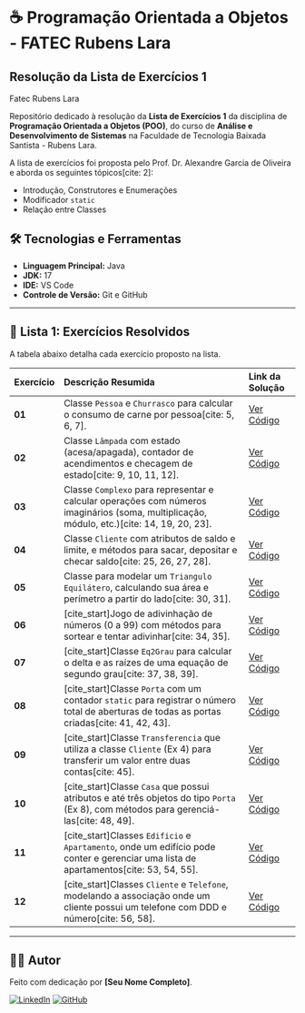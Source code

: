 # ☕ Programação Orientada a Objetos - FATEC Rubens Lara
## Resolução da Lista de Exercícios 1

Fatec Rubens Lara

Repositório dedicado à resolução da **Lista de Exercícios 1** da disciplina de **Programação Orientada a Objetos (POO)**, do curso de **Análise e Desenvolvimento de Sistemas** na Faculdade de Tecnologia Baixada Santista - Rubens Lara.

A lista de exercícios foi proposta pelo Prof. Dr. Alexandre Garcia de Oliveira e aborda os seguintes tópicos[cite: 2]:
* Introdução, Construtores e Enumerações
* Modificador `static`
* Relação entre Classes
  
## 🛠️ Tecnologias e Ferramentas

-   **Linguagem Principal:** Java
-   **JDK:** 17
-   **IDE:** VS Code
-   **Controle de Versão:** Git e GitHub

---

## 📖 Lista 1: Exercícios Resolvidos

A tabela abaixo detalha cada exercício proposto na lista.

| Exercício | Descrição Resumida | Link da Solução |
| :-------- | :----------------------------------------------------------- | :---------------------------------- |
| **01** | Classe `Pessoa` e `Churrasco` para calcular o consumo de carne por pessoa[cite: 5, 6, 7]. | [Ver Código](lista1/src/main/java/com/lista1/exercicio1) |
| **02** | Classe `Lâmpada` com estado (acesa/apagada), contador de acendimentos e checagem de estado[cite: 9, 10, 11, 12]. | [Ver Código](.lista1/src/main/java/com/lista1/exercicio2/) |
| **03** | Classe `Complexo` para representar e calcular operações com números imaginários (soma, multiplicação, módulo, etc.)[cite: 14, 19, 20, 23]. | [Ver Código](./lista1/src/main/java/com/lista1/exercicio3/) |
| **04** | Classe `Cliente` com atributos de saldo e limite, e métodos para sacar, depositar e checar saldo[cite: 25, 26, 27, 28]. | [Ver Código](./lista1/src/main/java/com/lista1/exercicio4/) |
| **05** | Classe para modelar um `Triangulo Equilátero`, calculando sua área e perímetro a partir do lado[cite: 30, 31]. | [Ver Código](./lista1/src/main/java/com/lista1/exercicio1/) |
| **06** | [cite_start]Jogo de adivinhação de números (0 a 99) com métodos para sortear e tentar adivinhar[cite: 34, 35]. | [Ver Código](./exercicio-06/) |
| **07** | [cite_start]Classe `Eq2Grau` para calcular o delta e as raízes de uma equação de segundo grau[cite: 37, 38, 39]. | [Ver Código](./exercicio-07/) |
| **08** | [cite_start]Classe `Porta` com um contador `static` para registrar o número total de aberturas de todas as portas criadas[cite: 41, 42, 43]. | [Ver Código](./exercicio-08/) |
| **09** | [cite_start]Classe `Transferencia` que utiliza a classe `Cliente` (Ex 4) para transferir um valor entre duas contas[cite: 45]. | [Ver Código](./exercicio-09/) |
| **10** | [cite_start]Classe `Casa` que possui atributos e até três objetos do tipo `Porta` (Ex 8), com métodos para gerenciá-las[cite: 48, 49]. | [Ver Código](./exercicio-10/) |
| **11** | [cite_start]Classes `Edificio` e `Apartamento`, onde um edifício pode conter e gerenciar uma lista de apartamentos[cite: 53, 54, 55]. | [Ver Código](./exercicio-11/) |
| **12** | [cite_start]Classes `Cliente` e `Telefone`, modelando a associação onde um cliente possui um telefone com DDD e número[cite: 56, 58]. | [Ver Código](./exercicio-12/) |

---

## 👨‍💻 Autor

Feito com dedicação por **[Seu Nome Completo]**.

[![LinkedIn](https://img.shields.io/badge/LinkedIn-0077B5?style=for-the-badge&logo=linkedin&logoColor=white)](https://www.linkedin.com/in/[SEU_LINKEDIN]/)
[![GitHub](https://img.shields.io/badge/GitHub-181717?style=for-the-badge&logo=github&logoColor=white)](https://github.com/[SEU_USUARIO_GITHUB]/)
